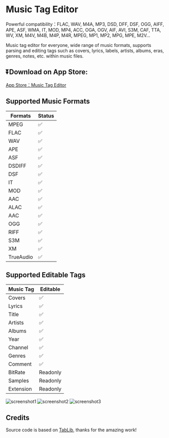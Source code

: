 # Music Tag Editor

Powerful compatibility：FLAC, WAV, M4A, MP3, DSD, DFF, DSF, OGG, AIFF, APE, ASF, WMA, IT, MOD, MP4, ACC, OGA, OGV, AIF, AVI, S3M, CAF, TTA, WV, XM, M4V, M4B, M4P, M4R, MPEG, MP1, MP2, MPG, MPE, M2V...

Music tag editor for everyone, wide range of music formats, supports parsing and editing tags such as covers, lyrics, labels, artists, albums, eras, genres, notes, etc. within music files.

## ⏬Download on App Store:
[App Store：Music Tag Editor](https://apps.apple.com/app/id6738013677)

## Supported Music Formats
|  Formats  | Status |
|-----------|----------|
|    MPEG   |    ✅    |
|   FLAC    |    ✅    |
|    WAV    |    ✅    |
|    APE    |    ✅    |
|    ASF    |    ✅    |
|   DSDIFF  |    ✅    |
|    DSF    |    ✅    |
|    IT     |    ✅    |
|    MOD    |    ✅    |
|    AAC    |    ✅    |
|   ALAC    |    ✅    |
|    AAC    |    ✅    |
|    OGG    |    ✅    |
|   RIFF    |    ✅    |
|    S3M    |    ✅    |
|    XM     |    ✅    |
| TrueAudio |    ✅    |


## Supported Editable Tags

| Music Tag | Editable |
|-----------|----------|
| Covers    | ✅        |
| Lyrics    | ✅        |
| Title     | ✅        |
| Artists   | ✅        |
| Albums    | ✅        |
| Year      | ✅        |
| Channel   | ✅        |
| Genres    | ✅        |
| Comment   | ✅        |
| BitRate   | Readonly  |
| Samples   | Readonly  |
| Extension | Readonly  |

![screenshot1](https://github.com/user-attachments/assets/f89ee91d-7123-415b-8f82-817b1f13f2af)
![screenshot2](https://github.com/user-attachments/assets/e5427bff-1968-4f14-943c-ef5255389447)
![screenshot3](https://github.com/user-attachments/assets/72e57195-8cb8-41ba-a15a-a800c595bcca)



## Credits

Source code is based on [TabLib](https://taglib.org/), thanks for the amazing work!
